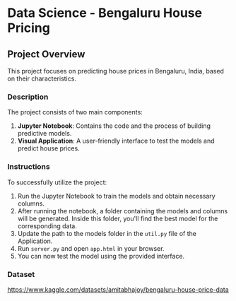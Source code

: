 # Data Science - Bengaluru  House Pricing

## Project Overview

This project focuses on predicting house prices in Bengaluru, India, based on their characteristics.

### Description

The project consists of two main components:

1. **Jupyter Notebook**: Contains the code and the process of building predictive models.
2. **Visual Application**: A user-friendly interface to test the models and predict house prices.

### Instructions

To successfully utilize the project:

1. Run the Jupyter Notebook to train the models and obtain necessary columns.
2. After running the notebook, a folder containing the models and columns will be generated. Inside this folder, you'll find the best model for the corresponding data.
3. Update the path to the models folder in the `util.py` file of the Application.
4. Run `server.py` and open `app.html` in your browser.
5. You can now test the model using the provided interface.

### Dataset

https://www.kaggle.com/datasets/amitabhajoy/bengaluru-house-price-data

